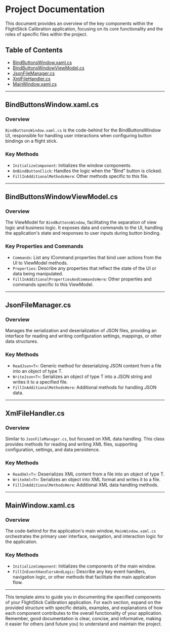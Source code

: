 # Project Documentation

This document provides an overview of the key components within the FlightStick Calibration application, focusing on its core functionality and the roles of specific files within the project.

## Table of Contents

- [BindButtonsWindow.xaml.cs](#bindbuttonswindowxamlcs)
- [BindButtonsWindowViewModel.cs](#bindbuttonswindowviewmodelcs)
- [JsonFileManager.cs](#jsonfilemanagercs)
- [XmlFileHandler.cs](#xmlfilehandlercs)
- [MainWindow.xaml.cs](#mainwindowxamlcs)

---

## BindButtonsWindow.xaml.cs

### Overview

`BindButtonsWindow.xaml.cs` is the code-behind for the BindButtonsWindow UI, responsible for handling user interactions when configuring button bindings on a flight stick.

### Key Methods

- `InitializeComponent`: Initializes the window components.
- `OnBindButtonClick`: Handles the logic when the "Bind" button is clicked.
- `FillInAdditionalMethodsHere`: Other methods specific to this file.

---

## BindButtonsWindowViewModel.cs

### Overview

The ViewModel for `BindButtonsWindow`, facilitating the separation of view logic and business logic. It exposes data and commands to the UI, handling the application's state and responses to user inputs during button binding.

### Key Properties and Commands

- `Commands`: List any ICommand properties that bind user actions from the UI to ViewModel methods.
- `Properties`: Describe any properties that reflect the state of the UI or data being manipulated.
- `FillInAdditionalPropertiesAndCommandsHere`: Other properties and commands specific to this ViewModel.

---

## JsonFileManager.cs

### Overview

Manages the serialization and deserialization of JSON files, providing an interface for reading and writing configuration settings, mappings, or other data structures.

### Key Methods

- `ReadJson<T>`: Generic method for deserializing JSON content from a file into an object of type T.
- `WriteJson<T>`: Serializes an object of type T into a JSON string and writes it to a specified file.
- `FillInAdditionalMethodsHere`: Additional methods for handling JSON data.

---

## XmlFileHandler.cs

### Overview

Similar to `JsonFileManager.cs`, but focused on XML data handling. This class provides methods for reading and writing XML files, supporting configuration, settings, and data persistence.

### Key Methods

- `ReadXml<T>`: Deserializes XML content from a file into an object of type T.
- `WriteXml<T>`: Serializes an object into XML format and writes it to a file.
- `FillInAdditionalMethodsHere`: Additional XML data handling methods.

---

## MainWindow.xaml.cs

### Overview

The code-behind for the application's main window, `MainWindow.xaml.cs` orchestrates the primary user interface, navigation, and interaction logic for the application.

### Key Methods

- `InitializeComponent`: Initializes the components of the main window.
- `FillInEventHandlersAndLogic`: Describe any key event handlers, navigation logic, or other methods that facilitate the main application flow.

---

This template aims to guide you in documenting the specified components of your FlightStick Calibration application. For each section, expand on the provided structure with specific details, examples, and explanations of how each component contributes to the overall functionality of your application. Remember, good documentation is clear, concise, and informative, making it easier for others (and future you) to understand and maintain the project.
